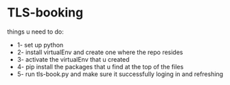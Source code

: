 # TLS-booking

things u need to do:

* 1- set up python 
* 2- install virtualEnv and create one where the repo resides 
* 3- activate the virtualEnv that u created
* 4- pip install the packages that u find at the top of the files 
* 5- run tls-book.py and make sure it successfully loging in and refreshing
